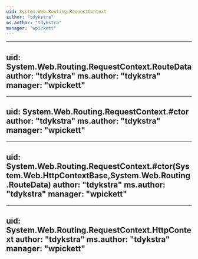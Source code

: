 ```yaml
---
uid: System.Web.Routing.RequestContext
author: "tdykstra"
ms.author: "tdykstra"
manager: "wpickett"
---
```


---
uid: System.Web.Routing.RequestContext.RouteData
author: "tdykstra"
ms.author: "tdykstra"
manager: "wpickett"
---

---
uid: System.Web.Routing.RequestContext.#ctor
author: "tdykstra"
ms.author: "tdykstra"
manager: "wpickett"
---

---
uid: System.Web.Routing.RequestContext.#ctor(System.Web.HttpContextBase,System.Web.Routing.RouteData)
author: "tdykstra"
ms.author: "tdykstra"
manager: "wpickett"
---

---
uid: System.Web.Routing.RequestContext.HttpContext
author: "tdykstra"
ms.author: "tdykstra"
manager: "wpickett"
---
